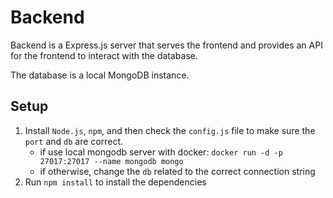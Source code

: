 # Backend

Backend is a Express.js server that serves the frontend and provides an API for the frontend to interact with the database.

The database is a local MongoDB instance.

## Setup

1. Install `Node.js`, `npm`, and then check the `config.js` file to make sure the `port` and `db` are correct.
   - if use local mongodb server with docker: `docker run -d -p 27017:27017 --name mongodb mongo`
   - if otherwise, change the `db` related to the correct connection string
2. Run `npm install` to install the dependencies